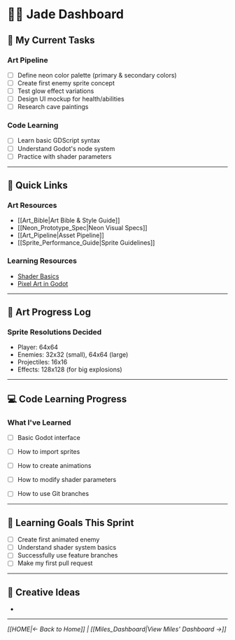 # 👩‍🎨 Jade Dashboard

## 🎨 My Current Tasks

### Art Pipeline
- [ ] Define neon color palette (primary & secondary colors)
- [ ] Create first enemy sprite concept
- [ ] Test glow effect variations
- [ ] Design UI mockup for health/abilities
- [ ] Research cave paintings

### Code Learning
- [ ] Learn basic GDScript syntax
- [ ] Understand Godot's node system
- [ ] Practice with shader parameters

---

## 🔗 Quick Links

### Art Resources
- [[Art_Bible|Art Bible & Style Guide]]
- [[Neon_Prototype_Spec|Neon Visual Specs]]
- [[Art_Pipeline|Asset Pipeline]]
- [[Sprite_Performance_Guide|Sprite Guidelines]]

### Learning Resources
- [Shader Basics](https://docs.godotengine.org/en/stable/tutorials/shaders/your_first_shader/index.html)
- [Pixel Art in Godot](https://docs.godotengine.org/en/stable/tutorials/2d/2d_sprite_animation.html)

---

## 🎨 Art Progress Log

### Sprite Resolutions Decided
- Player: 64x64
- Enemies: 32x32 (small), 64x64 (large)
- Projectiles: 16x16
- Effects: 128x128 (for big explosions)

---

## 💻 Code Learning Progress

### What I've Learned
- [ ] Basic Godot interface
- [ ] How to import sprites
- [ ] How to create animations
- [ ] How to modify shader parameters
- [ ] How to use Git branches


---

## 🎯 Learning Goals This Sprint
- [ ] Create first animated enemy
- [ ] Understand shader system basics
- [ ] Successfully use feature branches
- [ ] Make my first pull request

---

## 💭 Creative Ideas
- 



---

*[[HOME|← Back to Home]] | [[Miles_Dashboard|View Miles' Dashboard →]]*